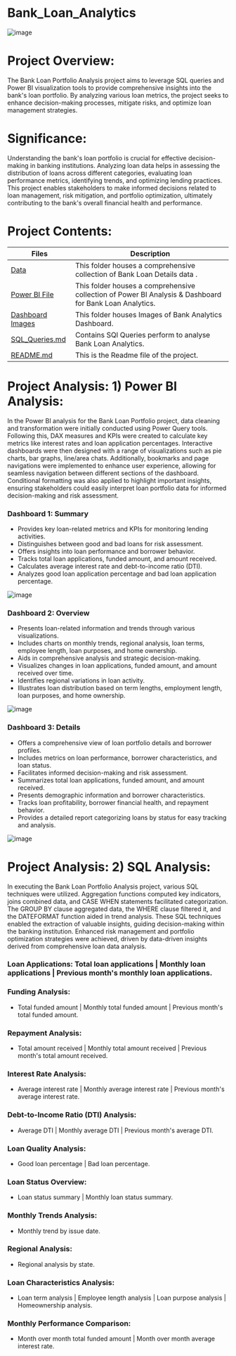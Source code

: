 # Bank_Loan_Analytics
![image](https://github.com/DA-Atharv/Bank_Loan_Analytics/assets/159448408/724cf95f-4875-4055-aab1-753cefdce6e1)
# Project Overview: 
The Bank Loan Portfolio Analysis project aims to leverage SQL queries and Power BI visualization tools to provide comprehensive insights into the bank's loan portfolio. By analyzing various loan metrics, the project seeks to enhance decision-making processes, mitigate risks, and optimize loan management strategies.

# Significance:
Understanding the bank's loan portfolio is crucial for effective decision-making in banking institutions. Analyzing loan data helps in assessing the distribution of loans across different categories, evaluating loan performance metrics, identifying trends, and optimizing lending practices. This project enables stakeholders to make informed decisions related to loan management, risk mitigation, and portfolio optimization, ultimately contributing to the bank's overall financial health and performance.

# Project Contents:
| Files | Description |
|-------| ------------|
| [Data](https://github.com/DA-Atharv/Bank_Loan_Analytics/tree/main/DATA) | This folder houses a comprehensive collection of Bank Loan Details data . |
| [Power BI File](https://github.com/DA-Atharv/Bank_Loan_Analytics/blob/main/Power%20Bi%20Dashboard%20File.pbix) | This folder houses a comprehensive collection of Power BI Analysis & Dashboard for Bank Loan Analytics. |
| [Dashboard Images](https://github.com/DA-Atharv/Bank_Loan_Analytics/tree/main/Dashboard_Images ) | This folder houses Images of Bank Analytics Dashboard. |
| [SQL_Queries.md](https://github.com/DA-Atharv/Bank_Loan_Analytics/blob/main/SQL_Queries.md) | Contains SQl Queries perform to analyse Bank Loan Analytics. |
| [README.md](https://github.com/DA-Atharv/Bank_Loan_Analytics/edit/main/README.md) | This is the Readme file of the project. |

# Project Analysis: 1) Power BI Analysis:
In the Power BI analysis for the Bank Loan Portfolio project, data cleaning and transformation were initially conducted using Power Query tools. Following this, DAX measures and KPIs were created to calculate key metrics like interest rates and loan application percentages. Interactive dashboards were then designed with a range of visualizations such as pie charts, bar graphs, line/area chats. Additionally, bookmarks and page navigations were implemented to enhance user experience, allowing for seamless navigation between different sections of the dashboard. Conditional formatting was also applied to highlight important insights, ensuring stakeholders could easily interpret loan portfolio data for informed decision-making and risk assessment.
### Dashboard 1: Summary
+ Provides key loan-related metrics and KPIs for monitoring lending activities.
+ Distinguishes between good and bad loans for risk assessment.
+ Offers insights into loan performance and borrower behavior.
+ Tracks total loan applications, funded amount, and amount received.
+ Calculates average interest rate and debt-to-income ratio (DTI).
+ Analyzes good loan application percentage and bad loan application percentage.

![image](https://github.com/DA-Atharv/Bank_Loan_Analytics/assets/159448408/6e83040b-0929-449a-a9fc-837853783447)

### Dashboard 2: Overview
+ Presents loan-related information and trends through various visualizations.
+ Includes charts on monthly trends, regional analysis, loan terms, employee length, loan purposes, and home ownership.
+ Aids in comprehensive analysis and strategic decision-making.
+ Visualizes changes in loan applications, funded amount, and amount received over time.
+ Identifies regional variations in loan activity.
+ Illustrates loan distribution based on term lengths, employment length, loan purposes, and home ownership.

![image](https://github.com/DA-Atharv/Bank_Loan_Analytics/assets/159448408/dccfd1bb-5cc5-4b3d-9fa0-94b735530b58)

### Dashboard 3: Details
+ Offers a comprehensive view of loan portfolio details and borrower profiles.
+ Includes metrics on loan performance, borrower characteristics, and loan status.
+ Facilitates informed decision-making and risk assessment.
+ Summarizes total loan applications, funded amount, and amount received.
+ Presents demographic information and borrower characteristics.
+ Tracks loan profitability, borrower financial health, and repayment behavior.
+ Provides a detailed report categorizing loans by status for easy tracking and analysis.

![image](https://github.com/DA-Atharv/Bank_Loan_Analytics/assets/159448408/529a2927-7cba-41d5-a309-86d1a2d6ff4b)

# Project Analysis: 2) SQL Analysis: 
In executing the Bank Loan Portfolio Analysis project, various SQL techniques were utilized. Aggregation functions computed key indicators, joins combined data, and CASE WHEN statements facilitated categorization. The GROUP BY clause aggregated data, the WHERE clause filtered it, and the DATEFORMAT function aided in trend analysis. These SQL techniques enabled the extraction of valuable insights, guiding decision-making within the banking institution. Enhanced risk management and portfolio optimization strategies were achieved, driven by data-driven insights derived from comprehensive loan data analysis.

### Loan Applications:  Total loan applications | Monthly loan applications | Previous month's monthly loan applications.

### Funding Analysis:
+ Total funded amount | Monthly total funded amount | Previous month's total funded amount.

### Repayment Analysis:
+ Total amount received | Monthly total amount received | Previous month's total amount received.

### Interest Rate Analysis:
+ Average interest rate | Monthly average interest rate | Previous month's average interest rate.

### Debt-to-Income Ratio (DTI) Analysis:
+ Average DTI | Monthly average DTI | Previous month's average DTI.

### Loan Quality Analysis:
+ Good loan percentage | Bad loan percentage.

### Loan Status Overview:
+ Loan status summary | Monthly loan status summary.

### Monthly Trends Analysis:
+ Monthly trend by issue date.

### Regional Analysis:
+ Regional analysis by state.

### Loan Characteristics Analysis:
+ Loan term analysis | Employee length analysis | Loan purpose analysis | Homeownership analysis.

### Monthly Performance Comparison:
+ Month over month total funded amount | Month over month average interest rate.
